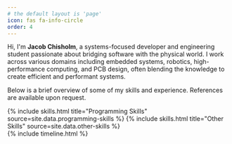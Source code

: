```yaml
---
# the default layout is 'page'
icon: fas fa-info-circle
order: 4
---
```


Hi, I'm **Jacob Chisholm**, a systems-focused developer and engineering student passionate about bridging software with the physical world.
I work across various domains including embedded systems, robotics, high-performance computing, and PCB design, often blending the knowledge to create efficient and performant systems.

Below is a brief overview of some of my skills and experience. References are available upon request.

<div class="row">
{% include skills.html title="Programming Skills" source=site.data.programming-skills %}
{% include skills.html title="Other Skills" source=site.data.other-skills %}
</div>

<div class="row">
{% include timeline.html %}
</div>

